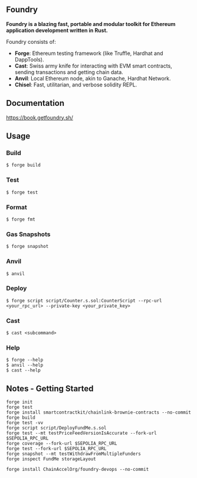 ## Foundry

**Foundry is a blazing fast, portable and modular toolkit for Ethereum application development written in Rust.**

Foundry consists of:

-   **Forge**: Ethereum testing framework (like Truffle, Hardhat and DappTools).
-   **Cast**: Swiss army knife for interacting with EVM smart contracts, sending transactions and getting chain data.
-   **Anvil**: Local Ethereum node, akin to Ganache, Hardhat Network.
-   **Chisel**: Fast, utilitarian, and verbose solidity REPL.

## Documentation

https://book.getfoundry.sh/

## Usage

### Build

```shell
$ forge build
```

### Test

```shell
$ forge test
```

### Format

```shell
$ forge fmt
```

### Gas Snapshots

```shell
$ forge snapshot
```

### Anvil

```shell
$ anvil
```

### Deploy

```shell
$ forge script script/Counter.s.sol:CounterScript --rpc-url <your_rpc_url> --private-key <your_private_key>
```

### Cast

```shell
$ cast <subcommand>
```

### Help

```shell
$ forge --help
$ anvil --help
$ cast --help
```

## Notes - Getting Started
```shell
forge init
forge test
forge install smartcontractkit/chainlink-brownie-contracts --no-commit
forge build 
forge test -vv
forge script script/DeployFundMe.s.sol
forge test --mt testPriceFeedVersionIsAccurate --fork-url $SEPOLIA_RPC_URL
forge coverage --fork-url $SEPOLIA_RPC_URL
forge test --fork-url $SEPOLIA_RPC_URL
forge snapshot --mt testWithdrawFromMultipleFunders
forge inspect FundMe storageLayout

forge install ChainAccelOrg/foundry-devops --no-commit
```